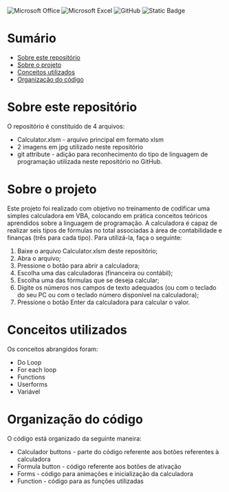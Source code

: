 ![Microsoft Office](https://img.shields.io/badge/Microsoft_Office-D83B01?style=for-the-badge&logo=microsoft-office&logoColor=white)
![Microsoft Excel](https://img.shields.io/badge/Microsoft_Excel-217346?style=for-the-badge&logo=microsoft-excel&logoColor=white)
![GitHub](https://img.shields.io/badge/github-%23121011.svg?style=for-the-badge&logo=github&logoColor=white)
![Static Badge](https://img.shields.io/badge/VBA-gray)

# Sumário
- [Sobre este repositório](#Sobre-este-repositório)
- [Sobre o projeto](#Sobre-o-projeto)
- [Conceitos utilizados](#Conceitos-utilizados)
- [Organização do código](#Organização-do-código)

# Sobre este repositório
O repositório é constituído de 4 arquivos:
<ul>
  <li>Calculator.xlsm - arquivo principal em formato xlsm</li>
  <li>2 imagens em jpg utilizado neste repositório</li>
  <li>git attribute - adição para reconhecimento do tipo de linguagem de programação utilizada neste repositório no GitHub.</li>
</ul>

# Sobre o projeto
Este projeto foi realizado com objetivo no treinamento de codificar uma simples calculadora em VBA, colocando em prática conceitos teóricos aprendidos sobre a linguagem de programação.
A calculadora é capaz de realizar seis tipos de fórmulas no total associadas à área de contabilidade e finanças (três para cada tipo).
Para utilizá-la, faça o seguinte:
<ol>
  <li>Baixe o arquivo Calculator.xlsm deste repositório;</li>
  <li>Abra o arquivo;</li>
  <li>Pressione o botão para abrir a calculadora;</li>
  <li>Escolha uma das calculadoras (financeira ou contábil);</li>
  <li>Escolha uma das fórmulas que se deseja calcular;</li>
  <li>Digite os números nos campos de texto adequados (ou com o teclado do seu PC ou com o teclado número disponível na calculadora);</li>
  <li>Pressione o botão Enter da calculadora para calcular o valor.</li>
</ol>

# Conceitos utilizados
Os conceitos abrangidos foram:
<ul>
  <li>Do Loop</li>
  <li>For each loop</li>
  <li>Functions</li>
  <li>Userforms</li>
  <li>Variável</li>
</ul>

# Organização do código
O código está organizado da seguinte maneira:
<ul>
  <li>Calculador buttons - parte do código referente aos botões referentes à calculadora </li>
  <li>Formula button - código referente aos botões de ativação</li>
  <li>Forms - código para animações e inicialização da calculadora</li>
  <li>Function - código para as funções utilizadas</li>
</ul>
